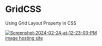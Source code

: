 # GridCSS

Using Grid Layout Property in CSS

<a href="https://ibb.co/fDvnWFV"><img src="https://i.ibb.co/bbJ2Vmj/Screenshot-2024-02-24-at-12-23-03-PM.png" alt="Screenshot-2024-02-24-at-12-23-03-PM" border="0"></a><br /><a target='_blank' href='https://imgbb.com/'>image hosting site</a><br />
